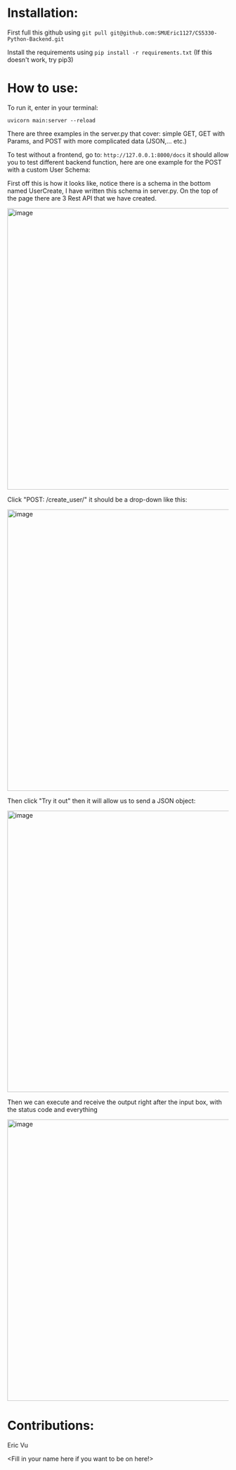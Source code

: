 # Installation: 

First full this github using `git pull git@github.com:SMUEric1127/CS5330-Python-Backend.git`

Install the requirements using `pip install -r requirements.txt` (If this doesn't work, try pip3)

# How to use:

To run it, enter in your terminal:

`uvicorn main:server --reload`

There are three examples in the server.py that cover: simple GET, GET with Params, and POST with more complicated data (JSON,... etc.)

To test without a frontend, go to: `http://127.0.0.1:8000/docs` it should allow you to test different backend function, here are one example for the POST with a custom User Schema:

First off this is how it looks like, notice there is a schema in the bottom named UserCreate, I have written this schema in server.py. On the top of the page there are 3 Rest API that we have created.

<img width="640" alt="image" src="https://github.com/SMUEric1127/CS5330-Python-Backend/assets/85500156/45bb85d1-d9bf-402b-a2e9-2cb775e2bb2d">

Click "POST: /create_user/" it should be a drop-down like this:

<img width="640" alt="image" src="https://github.com/SMUEric1127/CS5330-Python-Backend/assets/85500156/a31c1c6b-bcdd-4396-9676-c928c273e8a5">

Then click "Try it out" then it will allow us to send a JSON object:

<img width="640" alt="image" src="https://github.com/SMUEric1127/CS5330-Python-Backend/assets/85500156/6f64af48-3ea4-4e97-80fa-e1b39fac8049">

Then we can execute and receive the output right after the input box, with the status code and everything

<img width="640" alt="image" src="https://github.com/SMUEric1127/CS5330-Python-Backend/assets/85500156/c9ffc24c-2bb4-411d-bc06-9ea2e7545b6f">

# Contributions:

Eric Vu

<Fill in your name here if you want to be on here!>
